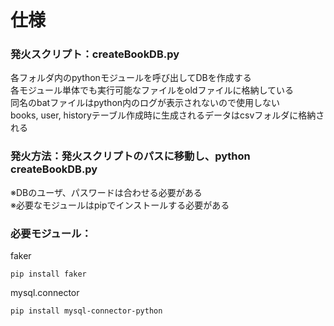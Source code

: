# 仕様

### 発火スクリプト：createBookDB.py
各フォルダ内のpythonモジュールを呼び出してDBを作成する  
各モジュール単体でも実行可能なファイルをoldファイルに格納している  
同名のbatファイルはpython内のログが表示されないので使用しない  
books, user, historyテーブル作成時に生成されるデータはcsvフォルダに格納される  

### 発火方法：発火スクリプトのパスに移動し、python createBookDB.py
※DBのユーザ、パスワードは合わせる必要がある  
※必要なモジュールはpipでインストールする必要がある



### 必要モジュール：
faker  
```
pip install faker
```
mysql.connector  
```
pip install mysql-connector-python
```
